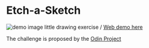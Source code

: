 # Etch-a-Sketch

![demo image](https://jeremie-r.github.io/etch-a-sketch/demoimage.png)
little drawing exercise /
[Web demo here](https://jeremie-r.github.io/etch-a-sketch/d)

The challenge is proposed by the [Odin Project](https://www.theodinproject.com/lessons/foundations-etch-a-sketch)
